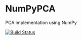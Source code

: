 # NumPyPCA

PCA implementation using NumPy

[![Build Status](https://travis-ci.com/exchhattu/NumPyPCA.svg?branch=master)](https://travis-ci.com/exchhattu/NumPyPCA)
